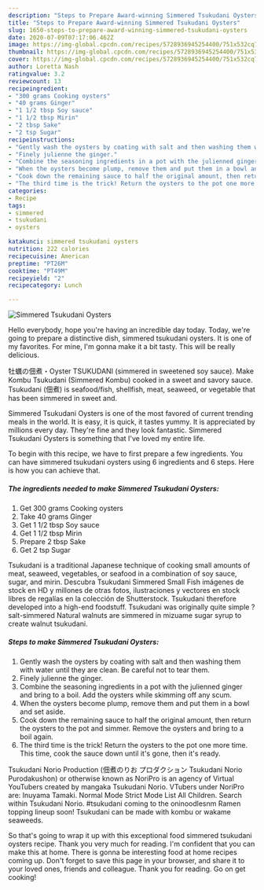 ```yaml
---
description: "Steps to Prepare Award-winning Simmered Tsukudani Oysters"
title: "Steps to Prepare Award-winning Simmered Tsukudani Oysters"
slug: 1650-steps-to-prepare-award-winning-simmered-tsukudani-oysters
date: 2020-07-09T07:17:06.462Z
image: https://img-global.cpcdn.com/recipes/5728936945254400/751x532cq70/simmered-tsukudani-oysters-recipe-main-photo.jpg
thumbnail: https://img-global.cpcdn.com/recipes/5728936945254400/751x532cq70/simmered-tsukudani-oysters-recipe-main-photo.jpg
cover: https://img-global.cpcdn.com/recipes/5728936945254400/751x532cq70/simmered-tsukudani-oysters-recipe-main-photo.jpg
author: Loretta Nash
ratingvalue: 3.2
reviewcount: 13
recipeingredient:
- "300 grams Cooking oysters"
- "40 grams Ginger"
- "1 1/2 tbsp Soy sauce"
- "1 1/2 tbsp Mirin"
- "2 tbsp Sake"
- "2 tsp Sugar"
recipeinstructions:
- "Gently wash the oysters by coating with salt and then washing them with water until they are clean. Be careful not to tear them."
- "Finely julienne the ginger."
- "Combine the seasoning ingredients in a pot with the julienned ginger and bring to a boil. Add the oysters while skimming off any scum."
- "When the oysters become plump, remove them and put them in a bowl and set aside."
- "Cook down the remaining sauce to half the original amount, then return the oysters to the pot and simmer. Remove the oysters and bring to a boil again."
- "The third time is the trick! Return the oysters to the pot one more time. This time, cook the sauce down until it&#39;s gone, then it&#39;s ready."
categories:
- Recipe
tags:
- simmered
- tsukudani
- oysters

katakunci: simmered tsukudani oysters 
nutrition: 222 calories
recipecuisine: American
preptime: "PT26M"
cooktime: "PT49M"
recipeyield: "2"
recipecategory: Lunch

---
```



![Simmered Tsukudani Oysters](https://img-global.cpcdn.com/recipes/5728936945254400/751x532cq70/simmered-tsukudani-oysters-recipe-main-photo.jpg)

Hello everybody, hope you're having an incredible day today. Today, we're going to prepare a distinctive dish, simmered tsukudani oysters. It is one of my favorites. For mine, I'm gonna make it a bit tasty. This will be really delicious.

牡蠣の佃煮・Oyster TSUKUDANI (simmered in sweetened soy sauce). Make Kombu Tsukudani (Simmered Kombu) cooked in a sweet and savory sauce. Tsukudani (佃煮) is seafood/fish, shellfish, meat, seaweed, or vegetable that has been simmered in sweet and.

Simmered Tsukudani Oysters is one of the most favored of current trending meals in the world. It is easy, it is quick, it tastes yummy. It is appreciated by millions every day. They're fine and they look fantastic. Simmered Tsukudani Oysters is something that I've loved my entire life.


To begin with this recipe, we have to first prepare a few ingredients. You can have simmered tsukudani oysters using 6 ingredients and 6 steps. Here is how you can achieve that.

<!--inarticleads1-->

##### The ingredients needed to make Simmered Tsukudani Oysters:

1. Get 300 grams Cooking oysters
1. Take 40 grams Ginger
1. Get 1 1/2 tbsp Soy sauce
1. Get 1 1/2 tbsp Mirin
1. Prepare 2 tbsp Sake
1. Get 2 tsp Sugar


Tsukudani is a traditional Japanese technique of cooking small amounts of meat, seaweed, vegetables, or seafood in a combination of soy sauce, sugar, and mirin. Descubra Tsukudani Simmered Small Fish imágenes de stock en HD y millones de otras fotos, ilustraciones y vectores en stock libres de regalías en la colección de Shutterstock. Tsukudani therefore developed into a high-end foodstuff. Tsukudani was originally quite simple ? salt-simmered Natural walnuts are simmered in mizuame sugar syrup to create walnut tsukudani. 

<!--inarticleads2-->

##### Steps to make Simmered Tsukudani Oysters:

1. Gently wash the oysters by coating with salt and then washing them with water until they are clean. Be careful not to tear them.
1. Finely julienne the ginger.
1. Combine the seasoning ingredients in a pot with the julienned ginger and bring to a boil. Add the oysters while skimming off any scum.
1. When the oysters become plump, remove them and put them in a bowl and set aside.
1. Cook down the remaining sauce to half the original amount, then return the oysters to the pot and simmer. Remove the oysters and bring to a boil again.
1. The third time is the trick! Return the oysters to the pot one more time. This time, cook the sauce down until it&#39;s gone, then it&#39;s ready.


Tsukudani Norio Production (佃煮のりお プロダクション Tsukudani Norio Purodakushon) or otherwise known as NoriPro is an agency of Virtual YouTubers created by mangaka Tsukudani Norio. VTubers under NoriPro are: Inuyama Tamaki. Normal Mode Strict Mode List All Children. Search within Tsukudani Norio. #tsukudani coming to the oninoodlesnm Ramen topping lineup soon! Tsukudani can be made with kombu or wakame seaweeds. 

So that's going to wrap it up with this exceptional food simmered tsukudani oysters recipe. Thank you very much for reading. I'm confident that you can make this at home. There is gonna be interesting food at home recipes coming up. Don't forget to save this page in your browser, and share it to your loved ones, friends and colleague. Thank you for reading. Go on get cooking!
